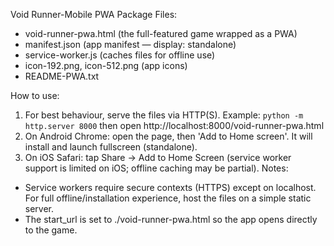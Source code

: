 Void Runner-Mobile PWA Package
Files:
- void-runner-pwa.html  (the full-featured game wrapped as a PWA)
- manifest.json         (app manifest — display: standalone)
- service-worker.js     (caches files for offline use)
- icon-192.png, icon-512.png  (app icons)
- README-PWA.txt

How to use:
1. For best behaviour, serve the files via HTTP(S). Example: `python -m http.server 8000` then open http://localhost:8000/void-runner-pwa.html
2. On Android Chrome: open the page, then 'Add to Home screen'. It will install and launch fullscreen (standalone).
3. On iOS Safari: tap Share -> Add to Home Screen (service worker support is limited on iOS; offline caching may be partial).
Notes:
- Service workers require secure contexts (HTTPS) except on localhost. For full offline/installation experience, host the files on a simple static server.
- The start_url is set to ./void-runner-pwa.html so the app opens directly to the game.
